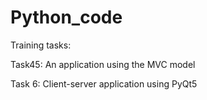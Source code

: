 # Python_code
Training tasks:

Task45: An application using the MVC model

Task 6: Client-server application using PyQt5

